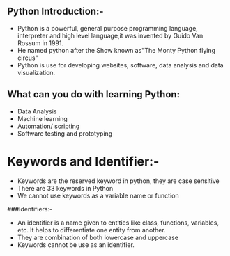 ## Python Introduction:-
* Python is a powerful, general purpose programming language, interpreter and high level language,it was invented by Guido Van Rossum in 1991.
* He named python after the Show known as"The Monty Python flying circus"
* Python is use for developing websites, software, data analysis and data visualization.

## What can you do with learning Python:
* Data Analysis
* Machine learning
* Automation/ scripting
* Software testing and prototyping

# Keywords and Identifier:-
* Keywords are the reserved keyword in python, they are case sensitive
* There are 33 keywords in Python
* We cannot use keywords as a variable name or function

###Identifiers:-
* An identifier is a name given to entities like class, functions, variables, etc. It helps to differentiate one entity from another.
* They are combination of both lowercase and uppercase
* Keywords cannot be use as an identifier.
